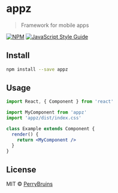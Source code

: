 # appz

> Framework for mobile apps

[![NPM](https://img.shields.io/npm/v/appz.svg)](https://www.npmjs.com/package/appz) [![JavaScript Style Guide](https://img.shields.io/badge/code_style-standard-brightgreen.svg)](https://standardjs.com)

## Install

```bash
npm install --save appz
```

## Usage

```jsx
import React, { Component } from 'react'

import MyComponent from 'appz'
import 'appz/dist/index.css'

class Example extends Component {
  render() {
    return <MyComponent />
  }
}
```

## License

MIT © [PerryBruins](https://github.com/PerryBruins)
